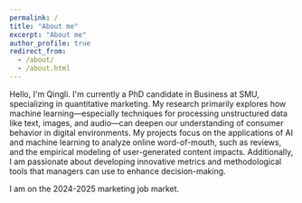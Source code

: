 ```yaml
---
permalink: /
title: "About me"
excerpt: "About me"
author_profile: true
redirect_from: 
  - /about/
  - /about.html
---
```


Hello, I'm Qingli. I'm currently a PhD candidate in Business at SMU, specializing in quantitative marketing. My research primarily explores how machine learning—especially techniques for processing unstructured data like text, images, and audio—can deepen our understanding of consumer behavior in digital environments. My projects focus on the applications of AI and machine learning to analyze online word-of-mouth, such as reviews, and the empirical modeling of user-generated content impacts. Additionally, I am passionate about developing innovative metrics and methodological tools that managers can use to enhance decision-making.

I am on the 2024-2025 marketing job market.